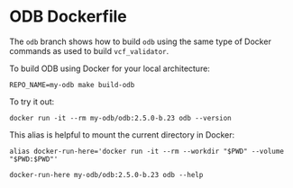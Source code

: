 # ODB Dockerfile

The `odb` branch shows how to build `odb` using the same type of Docker commands
as used to build `vcf_validator`.

To build ODB using Docker for your local architecture:

```shell
REPO_NAME=my-odb make build-odb
```

To try it out:

```shell
docker run -it --rm my-odb/odb:2.5.0-b.23 odb --version
```

This alias is helpful to mount the current directory in Docker:

```shell
alias docker-run-here='docker run -it --rm --workdir "$PWD" --volume "$PWD:$PWD"'
```

```shell
docker-run-here my-odb/odb:2.5.0-b.23 odb --help
```
